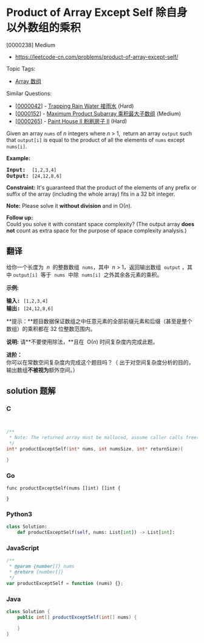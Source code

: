 # Product of Array Except Self 除自身以外数组的乘积

[0000238] Medium

- https://leetcode-cn.com/problems/product-of-array-except-self/

Topic Tags:

- [Array 数组](https://leetcode-cn.com/tag/array/)

Similar Questions:

- [[0000042](https://leetcode-cn.com/problems/trapping-rain-water/)] - [Trapping Rain Water 接雨水](./0000042.trapping-rain-water.md) (Hard)
- [[0000152](https://leetcode-cn.com/problems/maximum-product-subarray/)] - [Maximum Product Subarray 乘积最大子数组](./0000152.maximum-product-subarray.md) (Medium)
- [[0000265](https://leetcode-cn.com/problems/paint-house-ii/)] - [Paint House II 粉刷房子 II](./0000265.paint-house-ii.md) (Hard)

Given an array `nums` of _n_ integers where _n_ > 1,  return an array `output` such that `output[i]` is equal to the product of all the elements of `nums` except `nums[i]`.

**Example:**

<pre><b>Input:</b>  <code>[1,2,3,4]</code>
<b>Output:</b> <code>[24,12,8,6]</code>
</pre>

**Constraint:** It's guaranteed that the product of the elements of any prefix or suffix of the array (including the whole array) fits in a 32 bit integer.

**Note:** Please solve it **without division** and in O(_n_).

**Follow up:**  
Could you solve it with constant space complexity? (The output array **does not** count as extra space for the purpose of space complexity analysis.)

## 翻译

给你一个长度为  *n*  的整数数组  `nums`，其中  *n* > 1，返回输出数组  `output` ，其中 `output[i]`  等于  `nums`  中除  `nums[i]`  之外其余各元素的乘积。

**示例:**

<pre><strong>输入:</strong> <code>[1,2,3,4]</code>
<strong>输出:</strong> <code>[24,12,8,6]</code></pre>

**提示：**题目数据保证数组之中任意元素的全部前缀元素和后缀（甚至是整个数组）的乘积都在 32 位整数范围内。

**说明:** 请**不要使用除法，**且在  O(_n_) 时间复杂度内完成此题。

**进阶：**  
你可以在常数空间复杂度内完成这个题目吗？（ 出于对空间复杂度分析的目的，输出数组**不被视为**额外空间。）

## solution 题解

### C

```c


/**
 * Note: The returned array must be malloced, assume caller calls free().
 */
int* productExceptSelf(int* nums, int numsSize, int* returnSize){

}
```

### Go

```golang
func productExceptSelf(nums []int) []int {

}
```

### Python3

```python
class Solution:
    def productExceptSelf(self, nums: List[int]) -> List[int]:
```

### JavaScript

```javascript
/**
 * @param {number[]} nums
 * @return {number[]}
 */
var productExceptSelf = function (nums) {};
```

### Java

```java
class Solution {
    public int[] productExceptSelf(int[] nums) {

    }
}
```
